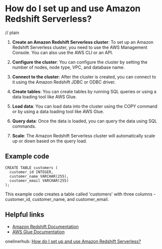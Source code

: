 # How do I set up and use Amazon Redshift Serverless?
// plain

1. **Create an Amazon Redshift Serverless cluster**: To set up an Amazon Redshift Serverless cluster, you need to use the AWS Management Console. You can also use the AWS CLI or an API.

2. **Configure the cluster**: You can configure the cluster by setting the number of nodes, node type, VPC, and database name.

3. **Connect to the cluster**: After the cluster is created, you can connect to it using the Amazon Redshift JDBC or ODBC driver.

4. **Create tables**: You can create tables by running SQL queries or using a data loading tool like AWS Glue.

5. **Load data**: You can load data into the cluster using the COPY command or by using a data loading tool like AWS Glue.

6. **Query data**: Once the data is loaded, you can query the data using SQL commands.

7. **Scale**: The Amazon Redshift Serverless cluster will automatically scale up or down based on the query load.

## Example code


```
CREATE TABLE customers (
  customer_id INTEGER,
  customer_name VARCHAR(255),
  customer_email VARCHAR(255)
);
```

This example code creates a table called 'customers' with three columns - customer_id, customer_name, and customer_email.

## Helpful links

- [Amazon Redshift Documentation](https://docs.aws.amazon.com/redshift/latest/gsg/getting-started.html)
- [AWS Glue Documentation](https://docs.aws.amazon.com/glue/latest/dg/what-is-glue.html)

onelinerhub: [How do I set up and use Amazon Redshift Serverless?](https://onelinerhub.com/amazon-redshift/how-do-i-set-up-and-use-amazon-redshift-serverless)